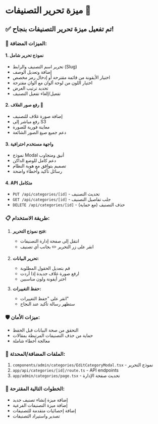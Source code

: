 # ميزة تحرير التصنيفات 📁

## ✅ تم تفعيل ميزة تحرير التصنيفات بنجاح!

### 🎯 الميزات المضافة:

#### 1. **نموذج تحرير شامل**
- تحرير اسم التصنيف والرابط (Slug)
- إضافة وتعديل الوصف
- اختيار الأيقونة من قائمة مقترحة أو إدخال رمز مخصص
- اختيار اللون من لوحة ألوان مع ألوان مقترحة
- تحديد ترتيب العرض
- تفعيل/إلغاء تفعيل التصنيف

#### 2. **رفع صور الغلاف** 📸
- إضافة صورة غلاف للتصنيف
- رفع مباشر إلى S3
- معاينة فورية للصورة
- دعم جميع صيغ الصور الشائعة

#### 3. **واجهة مستخدم احترافية**
- نموذج Modal أنيق ومتجاوب
- دعم كامل للوضع الداكن
- تصميم يتوافق مع هوية النظام
- رسائل تأكيد وأخطاء واضحة

#### 4. **API متكامل**
- `PUT /api/categories/[id]` - تحديث التصنيف
- `GET /api/categories/[id]` - جلب تفاصيل التصنيف
- `DELETE /api/categories/[id]` - حذف التصنيف (مع حماية)

### 📋 طريقة الاستخدام:

1. **فتح نموذج التحرير:**
   - انتقل إلى صفحة إدارة التصنيفات
   - انقر على زر التحرير ✏️ بجانب أي تصنيف

2. **تحرير البيانات:**
   - قم بتعديل الحقول المطلوبة
   - ارفع صورة غلاف جديدة إذا أردت
   - اختر أيقونة ولون مناسبين

3. **حفظ التغييرات:**
   - انقر على "حفظ التغييرات"
   - ستظهر رسالة تأكيد عند النجاح

### 🛡️ ميزات الأمان:
- التحقق من صحة البيانات قبل الحفظ
- حماية من حذف التصنيفات المرتبطة بمقالات
- معالجة أخطاء شاملة

### 📁 الملفات المضافة/المحدثة:
1. `components/admin/categories/EditCategoryModal.tsx` - نموذج التحرير
2. `app/api/categories/[id]/route.ts` - API endpoints
3. `app/admin/categories/page.tsx` - تحديث صفحة الإدارة

### 🚀 الخطوات التالية المقترحة:
- إضافة ميزة إنشاء تصنيف جديد
- إضافة ميزة التصنيفات الفرعية
- إضافة إحصائيات متقدمة للتصنيفات
- تصدير واستيراد التصنيفات 